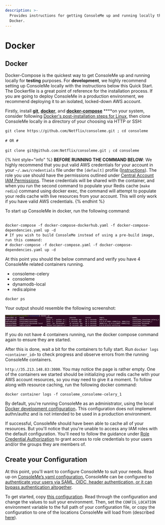 ```yaml
---
description: >-
  Provides instructions for getting ConsoleMe up and running locally through
  Docker.
---
```


# Docker

## Docker

Docker-Compose is the quickest way to get ConsoleMe up and running locally for **testing** purposes. For **development**, we highly recommend setting up ConsoleMe locally with the instructions below this Quick Start. The Dockerfile is a great point of reference for the installation process. If you are going to deploy ConsoleMe in a production environment, we recommend deploying it to an isolated, locked-down AWS account.

Firstly, install [**git**](https://git-scm.com/book/en/v2/Getting-Started-Installing-Git), [**docker**](https://docs.docker.com/get-docker/), and [**docker-compose**](https://docs.docker.com/compose/install/) ****on your system, consider following [Docker's post-installation steps for Linux](https://docs.docker.com/engine/install/linux-postinstall/), then clone ConsoleMe locally in a directory of your choosing via HTTP or SSH:

```text
git clone https://github.com/Netflix/consoleme.git ; cd consoleme

# OR # 

git clone git@github.com:Netflix/consoleme.git ; cd consoleme
```

{% hint style="info" %}
**BEFORE RUNNING THE COMMAND BELOW**: We highly recommend that you put valid AWS credentials for your account in your `~/.aws/credentials` file under the `[default]` profile \([Instructions](https://docs.aws.amazon.com/cli/latest/userguide/cli-configure-files.html#cli-configure-files-where)\). The role you use should have the permissions outlined under [Central Account IAM Permissions](../prerequisites/required-iam-permissions/central-account-consolemeinstanceprofile.md). These credentials will be shared with the container, and when you run the second command to populate your Redis cache \(`make redis`\) command using docker exec, the command will attempt to populate your redis cache with live resources from your account. This will only work if you have valid AWS credentials.
{% endhint %}

To start up ConsoleMe in docker, run the following command:

```text

docker-compose -f docker-compose-dockerhub.yaml -f docker-compose-dependencies.yaml up -d
# If you wish to build ConsoleMe instead of using a pre-build image, run this command:
# docker-compose -f docker-compose.yaml -f docker-compose-dependencies.yaml up -d
```

At this point you should the below command and verify you have 4 ConsoleMe related containers running.

* consoleme-celery
* consoleme
* dynamodb-local
* redis:alpine

```text
docker ps
```

Your output should resemble the following screenshot:

![](../.gitbook/assets/image%20%288%29.png)

If you do not have 4 containers running, run the docker compose command again to ensure they are started.

After this is done, wait a bit for the containers to fully start. Run `docker logs <container_id>` to check progress and observe errors from the running ConsoleMe containers.

  `http://35.213.148.83:3000`. You may notice the page is rather empty. One of the containers we started should be initializing your redis cache with your AWS account resources, so you may need to give it a moment. To follow along with resource caching, run the following docker command:

```text
docker container logs -f consoleme_consoleme-celery_1
```

By default, you're running ConsoleMe as an administrator, using the local [Docker development configuration](https://github.com/Netflix/consoleme/blob/master/example_config/example_config_docker_development.yaml)**.** This configuration does not implement authn/authz and is not intended to be used in a production environment.

If successful, ConsoleMe should have been able to cache all of your resources. But you'll notice that you're unable to access any IAM roles with the default configuration. You'll need to follow the guidance under [Role Credential Authorization](../configuration/role-credential-authorization/) to grant access to role credentials to your users and/or the groups they are members of.

## Create your Configuration

At this point, you'll want to configure ConsoleMe to suit your needs. Read up on [ConsoleMe’s yaml configuration.](../configuration/) ConsoleMe can be configured to [authenticate your users via SAML, OIDC, header authentication, or it can bypass authentication altogether](../configuration/authentication-and-authorization/).  

To get started, copy [this configuration](https://gist.github.com/castrapel/888cd106d12523a5445bf6f3cf9c810b). Read through the configuration and change the values to suit your environment. Then, set the `CONFIG_LOCATION` environment variable to the full path of your configuration file, or copy the configuration to one of the locations ConsoleMe will load from \(described [here](https://app.gitbook.com/@hawkins/s/consoleme/~/drafts/-MUCSXyHqSfyDOwV-0Mc/configuration)\).

